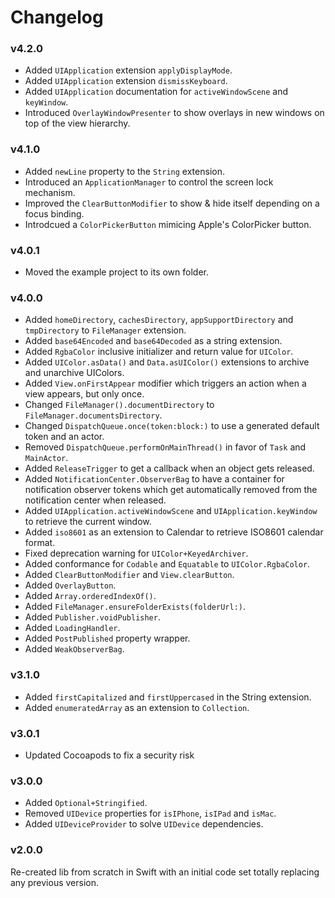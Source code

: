 # Changelog

### v4.2.0

- Added `UIApplication` extension `applyDisplayMode`.
- Added `UIApplication` extension `dismissKeyboard`.
- Added `UIApplication` documentation for `activeWindowScene` and `keyWindow`.
- Introduced `OverlayWindowPresenter` to show overlays in new windows on top of the view hierarchy.

### v4.1.0

- Added `newLine` property to the `String` extension.
- Introduced an `ApplicationManager` to control the screen lock mechanism.
- Improved the `ClearButtonModifier` to show & hide itself depending on a focus binding.
- Introdcued a `ColorPickerButton` mimicing Apple's ColorPicker button.

### v4.0.1

- Moved the example project to its own folder.

### v4.0.0

- Added `homeDirectory`, `cachesDirectory`, `appSupportDirectory` and `tmpDirectory` to `FileManager` extension.
- Added `base64Encoded` and `base64Decoded` as a string extension.
- Added `RgbaColor` inclusive initializer and return value for `UIColor`.
- Added `UIColor.asData()` and `Data.asUIColor()` extensions to archive and unarchive UIColors.
- Added `View.onFirstAppear` modifier which triggers an action when a view appears, but only once.
- Changed `FileManager().documentDirectory` to `FileManager.documentsDirectory`.
- Changed `DispatchQueue.once(token:block:)` to use a generated default token and an actor.
- Removed `DispatchQueue.performOnMainThread()` in favor of `Task` and `MainActor`.
- Added `ReleaseTrigger` to get a callback when an object gets released.
- Added `NotificationCenter.ObserverBag` to have a container for notification observer tokens which get automatically removed from the notification center when released.
- Added `UIApplication.activeWindowScene` and `UIApplication.keyWindow` to retrieve the current window.
- Added `iso8601` as an extension to Calendar to retrieve ISO8601 calendar format.
- Fixed deprecation warning for `UIColor+KeyedArchiver`.
- Added conformance for `Codable` and `Equatable` to `UIColor.RgbaColor`.
- Added `ClearButtonModifier` and `View.clearButton`.
- Added `OverlayButton`.
- Added `Array.orderedIndexOf()`.
- Added `FileManager.ensureFolderExists(folderUrl:)`.
- Added `Publisher.voidPublisher`.
- Added `LoadingHandler`.
- Added `PostPublished` property wrapper.
- Added `WeakObserverBag`.


### v3.1.0

- Added `firstCapitalized` and `firstUppercased` in the String extension.
- Added `enumeratedArray` as an extension to `Collection`.

### v3.0.1

- Updated Cocoapods to fix a security risk

### v3.0.0

- Added `Optional+Stringified`.
- Removed `UIDevice` properties for `isIPhone`, `isIPad` and `isMac`.
- Added `UIDeviceProvider` to solve `UIDevice` dependencies.

### v2.0.0

Re-created lib from scratch in Swift with an initial code set totally replacing any previous version.
